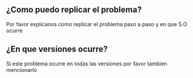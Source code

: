 ## ¿Como puedo replicar el problema?
Por favor explicanos como replicar el problema paso a paso y en que S.O ocurre

## ¿En que versiones ocurre?
Si este problema ocurre en todas las versiones por favor tambien mencionarlo

##
